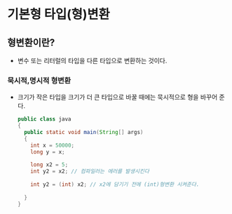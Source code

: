 # 기본형 타입(형)변환

## 형변환이란?
* 변수 또는 리터럴의 타입을 다른 타입으로 변환하는 것이다.

### 묵시적,명시적 형변환
* 크기가 작은 타입을 크기가 더 큰 타입으로 바꿀 때에는 묵시적으로 형을 바꾸어 준다.
 
  ```java
  public class java
  {
    public static void main(String[] args)
    {
      int x = 50000;
      long y = x;
      
      long x2 = 5;
      int y2 = x2; // 컴파일러는 에러를 발생시킨다
      
      int y2 = (int) x2; // x2에 담기기 전에 (int)형변환 시켜준다.
      
    }
  }
  ```
  
